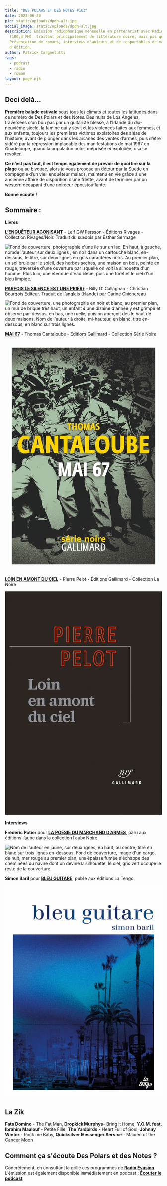 ```yaml
---
title: "DES POLARS ET DES NOTES #102"
date: 2023-06-30
pic: static/uploads/dpdn-alt.jpg
social_image: static/uploads/dpdn-alt.jpg
description: Émission radiophonique mensuelle en partenariat avec Radio Évasion
  (100,4 FM), traitant principalement de littérature noire, mais pas que...
  Présentation de romans, interviews d'auteurs et de responsables de maisons
  d'édition.
author: Patrick Cargnelutti
tags:
  - podcast
  - radio
  - roman
layout: page.njk
---
```

## Deci delà...

**Première balade estivale** sous tous les climats et toutes les latitudes dans ce numéro de Des Polars et des Notes. Des nuits de Los Angeles, traversées d’un bon pas par un guitariste blessé, à l’Irlande du dix-neuvième siècle, la famine qui y sévit et les violences faites aux femmes, et aux enfants, toujours les premières victimes expiatoires des aléas de l’histoire, avant de plonger dans les arcanes des ventes d’armes, puis d’être sidéré par la répression implacable des manifestations de mai 1967 en Guadeloupe, quand la population noire, méprisée et exploitée, osa se révolter. 

**Ce n’est pas tout, il est temps également de prévoir de quoi lire sur la plage** ou au bivouac, alors je vous propose un détour par la Suède en compagnie d’un vieil enquêteur malade, maintenu en vie grâce à une ancienne affaire de disparition d’une fillette, avant de terminer par un western décapant d’une noirceur époustouflante.

**Bonne écoute !**

## Sommaire :

**Livres**

**[L’ENQUÊTEUR AGONISANT](https://www.payot-rivages.fr/rivages/livre/lenqu%C3%AAteur-agonisant-9782743660383)** - Leif GW Persson - Éditions Rivages - Collection Rivages/Noir.
Traduit du suédois par Esther Sermage

![Fond de couverture, photographie d'une ile sur un lac. En haut, à gauche, nomde l'auteur sur deux lignes , en noir dans un cartouche blanc, en-dessous, le titre, sur deux lignes en gros caractères noirs. Au premier plan, un sol brulé par le soleil, des herbes sèches, une maison en bois, peinte en rouge, traversée d'une ouverture par laquelle on voit la silhouette d'un homme. Plus loin, une étendue d'eau bleue, puis une foret et le ciel d'un bleu limpide.](static/uploads/l-enquêteur-agonisant.jpeg "L'enqueteur agonisant")

**[PARFOIS LE SILENCE EST UNE PRIÈRE](https://bourgoisediteur.fr/catalogue/parfois-le-silence-est-une-priere/)** - Billy O’ Callaghan - Christian Bourgois Éditeur.
Traduit de l’anglais (Irlande) par Carine Chichereau

![Fond de couverture, une photographie en noir et blanc, au premier plan, un mur de brique très haut, un enfant d'une dizaine d'année y est grimpé et observe par-dessus, en bas, une ruelle, puis on aperçoit des le haut de deux maisons. Nom de l'auteur à droite, mi-hauteur, en blanc, titre en-dessous, en blanc sur trois lignes.](static/uploads/parfois-le-silence-est-une-prière.jpg "Parfois le silence est une prière")

**[MAI 67](https://www.gallimard.fr/Catalogue/GALLIMARD/Serie-Noire/Mai-67)** - Thomas Cantaloube - Éditions Gallimard - Collection Série Noire

![Fond de couverture, une photo en noir et blanc, des agents de police, uniformes et képis, se tiennent par les coudes et tournent le dos à des manifestants noirs qui tentent de forcer le passage. Nom de l'auteur en caractères jaune d'or, sur deux lignes, titre en blanc juste en-dessous.](static/uploads/mai-67.jpg "Mai 67")

**[LOIN EN AMONT DU CIEL](https://www.gallimard.fr/Catalogue/GALLIMARD/La-Noire/Loin-en-amont-du-ciel)** - Pierre Pelot - Éditions Gallimard - Collection La Noire

![Fond de couverture noir. Nom de l'auteur en haut, caractères rouges, titre sur trois lignes, en-dessous, à gauche.](static/uploads/loin-en-amont-du-ciel.jpg "Loin en amont du ciel")

**Interviews**

**Frédéric Potier** pour **[LA POÉSIE DU MARCHAND D’ARMES](https://editionsdelaube.fr/catalogue_de_livres/la-poesie-du-marchand-darmes/)**, paru aux éditions l’aube dans la collection l’aube Noire.

![Nom de l'auteur en jaune, sur deux lignes, en haut, au centre, titre en blanc sur trois lignes en-dessous. Fond de couverture, image d'un cargo, de nuit, mer rouge au premier plan, une épaisse fumée s'échappe des cheminées du navire dont on devine la silhouette, le ciel, gris vert occupe le reste de la couverture.](static/uploads/la-poésie-du-marchand-d-armes.jpg "La poésie du marchand d'armes")

**Simon Baril** pour **[BLEU GUITARE](https://www.la-tengo.com/index.php?post/2023/03/24/Bleu-Guitare-%E2%80%93-Simon-Baril)**, publié aux éditions La Tengo

![Encadrement blanc avec le titre en haut, caractères bleu, nom de l'auteur à droite, toujours bleu mais en bien plus petite taille de caractères. AU centre, cliché dans divers tons de bleu, montrant une rue de Los Angeles, des files de voitures, nombre de panneaux publicitaires, des palmiers et quelques immeubles en fond d'image.](static/uploads/bleu-guitare.jpeg "Bleu guitare")

## La Zik

**Fats Domino** - The Fat Man, **Dropkick Murphys**- Bring it Home, **Y.O.M. feat. Ibrahim Maalouf** - Petite Fille, **The Yardbirds** - Heart Full of Soul, **Johnny Winter** - Rock me Baby, **Quicksilver Messenger Service** - Maiden of the Cancer Moon

## Comment ça s'écoute Des Polars et des Notes ?

Concrètement, en consultant la grille des programmes de **[Radio Évasion](https://www.radioevasion.net/)**. L’émission est également disponible immédiatement en podcast :
**[Écouter le podcast](https://www.radioevasion.net/2023/06/30/des-polars-et-des-notes-102-deci-dela/)**